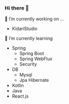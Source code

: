 ### Hi there 👋

🔭 I’m currently working on ...
 - KidariStudio 


🌱 I’m currently learning 
 - Spring
   - Spring Boot
   - Spring WebFlux
   - Security
 - DB
   - Mysql
   - Jpa Hibernate 
 - Kotlin
 - Java
 - React.js

<!--
**dldudwns72/dldudwns72** is a ✨ _special_ ✨ repository because its `README.md` (this file) appears on your GitHub profile.

Here are some ideas to get you started:

- 👯 I’m looking to collaborate on ...
- 🤔 I’m looking for help with ...
- 💬 Ask me about ...
- 📫 How to reach me: ...
- 😄 Pronouns: ...
- ⚡ Fun fact: ...
-->
